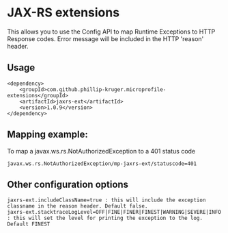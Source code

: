 # JAX-RS extensions

This allows you to use the Config API to map Runtime Exceptions to HTTP Response codes. Error message will be included in the HTTP 'reason' header.

## Usage

    <dependency>
        <groupId>com.github.phillip-kruger.microprofile-extensions</groupId>
        <artifactId>jaxrs-ext</artifactId>
        <version>1.0.9</version>
    </dependency>

## Mapping example:

To map a javax.ws.rs.NotAuthorizedException to a 401 status code

    javax.ws.rs.NotAuthorizedException/mp-jaxrs-ext/statuscode=401
    
## Other configuration options

    jaxrs-ext.includeClassName=true : this will include the exception classname in the reason header. Default false.
    jaxrs-ext.stacktraceLogLevel=OFF|FINE|FINER|FINEST|WARNING|SEVERE|INFO : this will set the level for printing the exception to the log. Default FINEST
